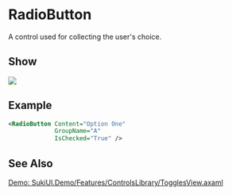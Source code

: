 # RadioButton

A control used for collecting the user's choice.

## Show

<img src="/controls/inputs/radiobutton.gif"/>

## Example

```xml
<RadioButton Content="Option One"
             GroupName="A"
             IsChecked="True" />
```

## See Also

[Demo: SukiUI.Demo/Features/ControlsLibrary/TogglesView.axaml](https://github.com/kikipoulet/SukiUI/blob/main/SukiUI.Demo/Features/ControlsLibrary/TogglesView.axaml)